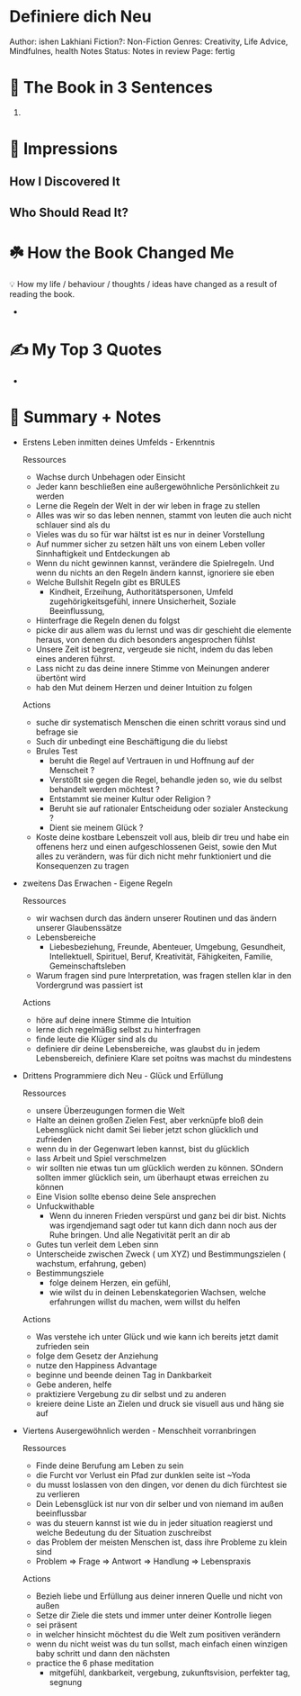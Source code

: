 # Definiere dich Neu

Author: ishen Lakhiani
Fiction?: Non-Fiction
Genres: Creativity, Life Advice, Mindfulnes, health
Notes Status: Notes in review
Page: fertig

# 🚀 The Book in 3 Sentences

1. 

# 🎨 Impressions

## How I Discovered It

## Who Should Read It?

# ☘️ How the Book Changed Me

<aside>
💡 How my life / behaviour / thoughts / ideas have changed as a result of reading the book.

</aside>

- 

# ✍️ My Top 3 Quotes

- 

# 📒 Summary + Notes

- Erstens Leben inmitten deines Umfelds - Erkenntnis
    
    Ressources
    
    - Wachse durch Unbehagen oder Einsicht
    - Jeder kann beschließen eine außergewöhnliche Persönlichkeit zu werden
    - Lerne die Regeln der Welt in der wir leben in frage zu stellen
    - Alles was wir so das leben nennen, stammt von leuten die auch nicht schlauer sind als du
    - Vieles was du so für war hältst ist es nur in deiner Vorstellung
    - Auf nummer sicher zu setzen hält uns von einem Leben voller Sinnhaftigkeit und Entdeckungen ab
    - Wenn du nicht gewinnen kannst, verändere die Spielregeln. Und wenn du nichts an den Regeln ändern kannst, ignoriere sie eben
    - Welche Bullshit Regeln gibt es BRULES
        - Kindheit, Erzeihung, Authoritätspersonen, Umfeld zugehörigkeitsgefühl, innere Unsicherheit, Soziale Beeinflussung,
    - Hinterfrage die Regeln denen du folgst
    - picke dir aus allem was du lernst und was dir geschieht die elemente heraus, von denen du dich besonders angesprochen fühlst
    - Unsere Zeit ist begrenz, vergeude sie nicht, indem du das leben eines anderen führst.
    - Lass nicht zu das deine innere Stimme von Meinungen anderer übertönt wird
    - hab den Mut deinem Herzen und deiner Intuition zu folgen
    
    Actions 
    
    - suche dir systematisch Menschen die einen schritt voraus sind und befrage sie
    - Such dir unbedingt eine Beschäftigung die du liebst
    - Brules Test
        - beruht die Regel auf Vertrauen in und Hoffnung auf der Menscheit ?
        - Verstößt sie gegen die Regel, behandle jeden so, wie du selbst behandelt werden möchtest ?
        - Entstammt sie meiner Kultur oder Religion ?
        - Beruht sie auf rationaler Entscheidung oder sozialer Ansteckung ?
        - Dient sie meinem Glück ?
    - Koste deine kostbare Lebenszeit voll aus, bleib dir treu und habe ein offenens herz und einen aufgeschlossenen Geist, sowie den Mut alles zu verändern, was für dich nicht mehr funktioniert und die Konsequenzen zu tragen
- zweitens Das Erwachen - Eigene Regeln
    
    Ressources
    
    - wir wachsen durch das ändern unserer Routinen und das ändern unserer Glaubenssätze
    - Lebensbereiche
        - Liebesbeziehung, Freunde, Abenteuer, Umgebung, Gesundheit, Intellektuell, Spirituel, Beruf, Kreativität, Fähigkeiten, Familie, Gemeinschaftsleben
    - Warum fragen sind pure Interpretation, was fragen stellen klar in den Vordergrund was passiert ist
    
    Actions 
    
    - höre auf deine innere Stimme die Intuition
    - lerne dich regelmäßig selbst zu hinterfragen
    - finde leute die Klüger sind als du
    - definiere dir deine Lebensbereiche, was glaubst du in jedem Lebensbereich, definiere Klare set poitns was machst du mindestens
- Drittens Programmiere dich Neu - Glück und Erfüllung
    
    Ressources
    
    - unsere Überzeugungen formen die Welt
    - Halte an deinen großen Zielen Fest, aber verknüpfe bloß dein Lebensglück nicht damit Sei lieber jetzt schon glücklich und zufrieden
    - wenn du in der Gegenwart leben kannst, bist du glücklich
    - lass Arbeit und Spiel verschmelzen
    - wir sollten nie etwas tun um glücklich werden zu können. SOndern sollten immer glücklich sein, um überhaupt etwas erreichen zu können
    - Eine Vision sollte ebenso deine Sele ansprechen
    - Unfuckwithable
        - Wenn du inneren Frieden verspürst und ganz bei dir bist. Nichts was irgendjemand sagt oder tut kann dich dann noch aus der Ruhe bringen. Und alle Negativität perlt an dir ab
    - Gutes tun verleit dem Leben sinn
    - Unterscheide zwischen Zweck ( um XYZ) und Bestimmungszielen ( wachstum, erfahrung, geben)
    - Bestimmungsziele
        - folge deinem Herzen, ein gefühl,
        - wie wilst du in deinen Lebenskategorien Wachsen, welche erfahrungen willst du machen, wem willst du helfen
    
    Actions
    
    - Was verstehe ich unter Glück und wie kann ich bereits jetzt damit zufrieden sein
    - folge dem Gesetz der Anziehung
    - nutze den Happiness Advantage
    - beginne und beende deinen Tag in Dankbarkeit
    - Gebe anderen, helfe
    - praktiziere Vergebung zu dir selbst und zu anderen
    - kreiere deine Liste an Zielen und druck sie visuell aus und häng sie auf
- Viertens Ausergewöhnlich werden - Menschheit vorranbringen
    
    Ressources 
    
    - Finde deine Berufung am Leben zu sein
    - die Furcht vor Verlust ein Pfad zur dunklen seite ist ~Yoda
    - du musst loslassen von den dingen, vor denen du dich fürchtest sie zu verlieren
    - Dein Lebensglück ist nur von dir selber und von niemand im außen beeinflussbar
    - was du steuern kannst ist wie du in jeder situation reagierst und welche Bedeutung du der Situation zuschreibst
    - das Problem der meisten Menschen ist, dass ihre Probleme zu klein sind
    - Problem ⇒ Frage ⇒ Antwort ⇒ Handlung ⇒ Lebenspraxis
    
    Actions
    
    - Bezieh liebe und Erfüllung aus deiner inneren Quelle und nicht von außen
    - Setze dir Ziele die stets und immer unter deiner Kontrolle liegen
    - sei präsent
    - in welcher hinsicht möchtest du die Welt zum positiven verändern
    - wenn du nicht weist was du tun sollst, mach einfach einen winzigen baby schritt und dann den nächsten
    - practice the 6 phase meditation
        - mitgefühl, dankbarkeit, vergebung, zukunftsvision, perfekter tag, segnung